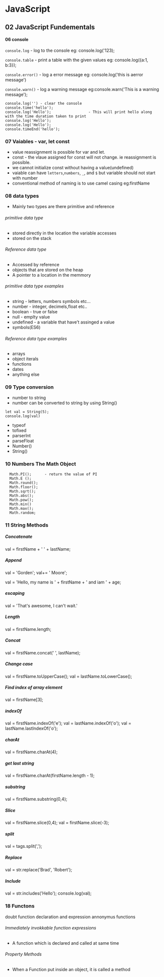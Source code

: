 # JavaScript

## 02 JavaScript Fundementals

#### 06 console
`console.log` - log to the console
 eg: console.log('123);

`console.table` - print a table with the given values
 eg: console.log({a:1, b:3});

`console.error()` - log a error message
 eg: console.log('this is aerror message')

`console.warn()` - log a warning message
 eg:console.warn('This is a warning message');
 
``` 
console.log('') - clear the console
console.time('hello');
console.log('Hello');                 - This will print hello along with the time duration taken to print 
console.log('Hello');
console.log('Hello');
console.timeEnd('hello');
```

### 07 Vaiables - var, let const

* value reassignment is possible for var and let.
* const - the vlaue assigned for const will not change. ie reassignment is possible.
*  we cannot initialize const without having a value(undefined)
* vaiable can have `letters`,`numbers`, `_`, and `$` but variable should not start with number
* conventional method of naming is to use camel casing 
  eg:firstName

### 08 data types
* Mainly two types are there primitive and reference

###### primitive data type
* stored directly in the location the variable accesses
* stored on the stack

###### Reference data type
* Accessed by reference
* objects that are stored on the heap
* A pointer to a location in the memmory        

###### primitive data type examples
 * string - letters, numbers symbols etc...
 * number - integer, decimels,float etc..
 * boolean - true or false
 * null - emplty value
 * undefined - a variable that have't assinged a value
 * symbols(ES6)

###### Reference data type examples
 * arrays
 * object iterals
 * functions
 * dates
 * anything else

### 09 Type conversion
* number to string
* number can be converted to string by using String()
```
let val = String(5);
console.log(val)
```
  * typeof
  * tofixed
  * parserInt
  * parseFloat
  * Number()
  * String()

### 10 Numbers The Math Object
```
  Math.PI();      - return the value of PI
  Math.E ();
  Math.round();
  Math.floor();
  Math.sqrt();
  Math.abs();
  Math.pow();
  Math.min()
  Math.max();
  Math.random;
```

### 11 String Methods
  ##### Concatenate
  val = firstName + ' ' + lastName;


  ##### Append
  val = 'Gorden';
  val+= ' Moore';

  val = 'Hello, my name is ' + firstName + ' and iam ' + age;

  ##### escaping
  val = 'That\'s awesome, I can\'t wait.'

  ##### Length
  val = firstName.length;

  ##### Concat
  val = firstName.concat(' ', lastName);

  ##### Change case
  val = firstName.toUpperCase();
  val = lastName.toLowerCase();

  ##### Find index of array element
  val = firstName[3];

  ##### indexOf
  val = firstName.indexOf('e');
  val = lastName.indexOf('o');
  val = lastName.lastIndexOf('o');

  ##### charAt
  val = firstName.charAt(4);

  ##### get last string
  val = firstName.charAt(firstName.length - 1);

  ##### substring
  val = firstName.substring(0,4);

  ##### Slice
  val = firstName.slice(0,4);
  val = firstName.slice(-3);

  ##### split
  val = tags.split(',');

  ##### Replace
  val = str.replace('Brad', 'Robert');


  ##### Include 
  val = str.includes('Hello');
  console.log(val);

### 18 Functons
doubt
function declaration and expression
annonymus functions

###### Immediately invokkable function expressions
* A function which is declared and called at same time

###### Property Methods

* When a Function put inside an object, it is called a method
